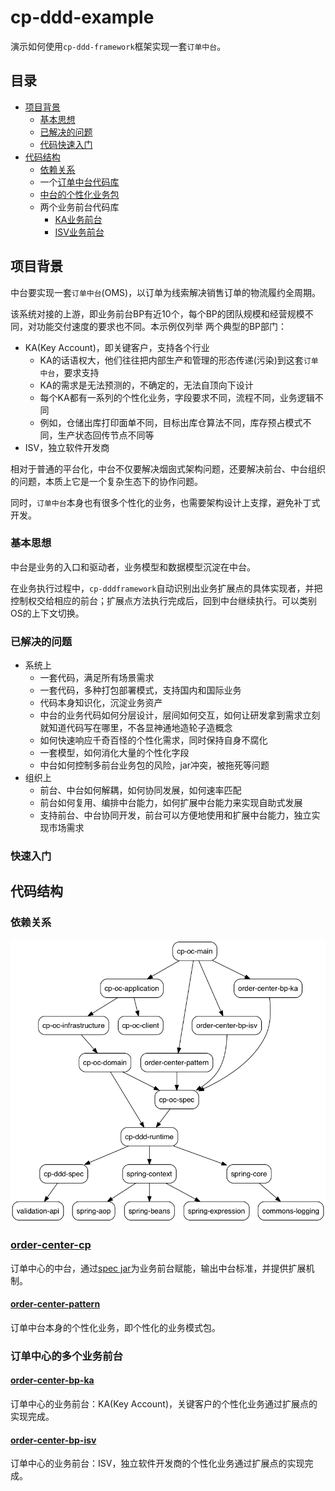 # cp-ddd-example

演示如何使用`cp-ddd-framework`框架实现一套`订单中台`。

## 目录

- [项目背景](#项目背景)
   - [基本思想](#基本思想)
   - [已解决的问题](#已解决的问题)
   - [代码快速入门](#代码快速入门)
- [代码结构](#代码结构)
   - [依赖关系](#依赖关系)
   - 一个[订单中台代码库](#order-center-cp)
   - [中台的个性化业务包](#order-center-pattern)
   - 两个业务前台代码库
      - [KA业务前台](#order-center-bp-ka)
      - [ISV业务前台](#order-center-bp-isv)

## 项目背景

中台要实现一套`订单中台`(OMS)，以订单为线索解决销售订单的物流履约全周期。

该系统对接的上游，即业务前台BP有近10个，每个BP的团队规模和经营规模不同，对功能交付速度的要求也不同。本示例仅列举
两个典型的BP部门：
- KA(Key Account)，即关键客户，支持各个行业
   - KA的话语权大，他们往往把内部生产和管理的形态传递(污染)到这套`订单中台`，要求支持
   - KA的需求是无法预测的，不确定的，无法自顶向下设计
   - 每个KA都有一系列的个性化业务，字段要求不同，流程不同，业务逻辑不同
   - 例如，仓储出库打印面单不同，目标出库仓算法不同，库存预占模式不同，生产状态回传节点不同等
- ISV，独立软件开发商

相对于普通的平台化，中台不仅要解决烟囱式架构问题，还要解决前台、中台组织的问题，本质上它是一个复杂生态下的协作问题。

同时，`订单中台`本身也有很多个性化的业务，也需要架构设计上支撑，避免补丁式开发。

### 基本思想

中台是业务的入口和驱动者，业务模型和数据模型沉淀在中台。

在业务执行过程中，`cp-dddframework`自动识别出业务扩展点的具体实现者，并把控制权交给相应的前台；扩展点方法执行完成后，回到中台继续执行。可以类别OS的上下文切换。

### 已解决的问题

- 系统上
   - 一套代码，满足所有场景需求
   - 一套代码，多种打包部署模式，支持国内和国际业务
   - 代码本身知识化，沉淀业务资产
   - 中台的业务代码如何分层设计，层间如何交互，如何让研发拿到需求立刻就知道代码写在哪里，不各显神通地造轮子造概念
   - 如何快速响应千奇百怪的个性化需求，同时保持自身不腐化
   - 一套模型，如何消化大量的个性化字段
   - 中台如何控制多前台业务包的风险，jar冲突，被拖死等问题
- 组织上
   - 前台、中台如何解耦，如何协同发展，如何速率匹配
   - 前台如何复用、编排中台能力，如何扩展中台能力来实现自助式发展
   - 支持前台、中台协同开发，前台可以方便地使用和扩展中台能力，独立实现市场需求

### 快速入门

## 代码结构

### 依赖关系

![](/doc/assets/img/ddd-depgraph.png)

### [order-center-cp](order-center-cp)

订单中心的中台，通过[spec jar](order-center-cp/cp-oc-spec)为业务前台赋能，输出中台标准，并提供扩展机制。

#### [order-center-pattern](order-center-pattern)

订单中台本身的个性化业务，即个性化的业务模式包。

### 订单中心的多个业务前台

#### [order-center-bp-ka](order-center-bp-ka)

订单中心的业务前台：KA(Key Account)，关键客户的个性化业务通过扩展点的实现完成。

#### [order-center-bp-isv](order-center-bp-isv)

订单中心的业务前台：ISV，独立软件开发商的个性化业务通过扩展点的实现完成。


